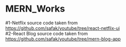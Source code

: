 # MERN_Works
#1-Netflix source code  taken from https://github.com/safak/youtube/tree/react-netflix-ui                                                                                            
#2-React Blog source code  taken from https://github.com/safak/youtube/tree/mern-blog-app

